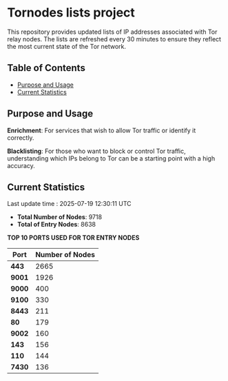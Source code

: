 # Tornodes lists project

This repository provides updated lists of IP addresses associated with Tor relay nodes. The lists are refreshed every 30 minutes to ensure they reflect the most current state of the Tor network.

## Table of Contents

- [Purpose and Usage](#purpose-and-usage)
- [Current Statistics](#current-statistics)


## Purpose and Usage

**Enrichment**: For services that wish to allow Tor traffic or identify it correctly.

**Blacklisting**: For those who want to block or control Tor traffic, understanding which IPs belong to Tor can be a starting point with a high accuracy.

## Current Statistics

Last update time : 2025-07-19 12:30:11 UTC

- **Total Number of Nodes**: 9718
- **Total of Entry Nodes**: 8638

**TOP 10 PORTS USED FOR TOR ENTRY NODES**

| **Port** | **Number of Nodes** |
|------|-----------------|
| **443**   | 2665  |
| **9001**   | 1926  |
| **9000**   | 400  |
| **9100**   | 330  |
| **8443**   | 211  |
| **80**   | 179  |
| **9002**   | 160  |
| **143**   | 156  |
| **110**   | 144  |
| **7430**   | 136  |

